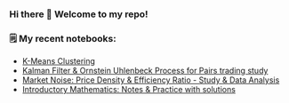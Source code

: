 ### Hi there 👋 Welcome to my repo!

### 🗒️ My recent notebooks:

- [K-Means Clustering](https://github.com/royceanton/ML-Data-Analysis/blob/main/k_means_notes.ipynb)
- [Kalman Filter & Ornstein Uhlenbeck Process for Pairs trading study](https://github.com/royceanton/ML-Data-Analysis/blob/main/kalman_ou_analysis_1.ipynb)
- [Market Noise: Price Density & Efficiency Ratio - Study & Data Analysis](https://github.com/royceanton/Market-noise-study/blob/main/measuring-market-noise-price-density.ipynb)
- [Introductory Mathematics: Notes & Practice with solutions](https://github.com/royceanton/Mathematics)
 

<!--
**royceanton/royceanton** is a ✨ _special_ ✨ repository because its `README.md` (this file) appears on your GitHub profile.

Here are some ideas to get you started:

- 🔭 I’m currently working on ...
- 🌱 I’m currently learning ...
- 👯 I’m looking to collaborate on ...
- 🤔 I’m looking for help with ...
- 💬 Ask me about ...
- 📫 How to reach me: ...
- 😄 Pronouns: ...
- ⚡ Fun fact: ...
-->
